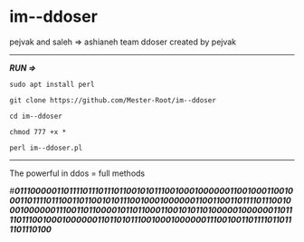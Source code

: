# im--ddoser
pejvak and saleh => ashianeh team ddoser created by pejvak 

____________
***RUN =>***

`sudo apt install perl`

`git clone https://github.com/Mester-Root/im--ddoser`

`cd im--ddoser`

`chmod 777 +x *`

`perl im--ddoser.pl`
______________

The powerful in ddos = full methods

#***011100000110111101110111011001010111001000100000011001000110010001101111011100110110010101110010001000000110011001101111011100100010000001110011011000010110110001100101011010000010000001101111011100100010000001101101011100100010000001110010011011110110111101110100***
